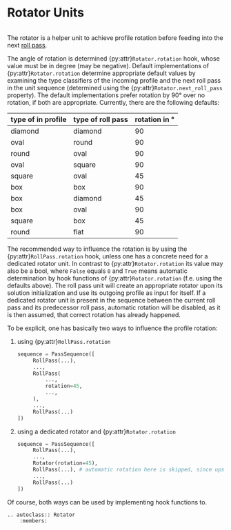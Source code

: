 # Rotator Units

```{py:currentmodule} pyroll.core
```

The rotator is a helper unit to achieve profile rotation before feeding into the next [roll pass](roll_pass/index).

The angle of rotation is determined {py:attr}`Rotator.rotation` hook, whose value must be in degree (may be negative).
Default implementations of {py:attr}`Rotator.rotation` determine appropriate default values by examining the type classifiers of the incoming profile and the next roll pass in the unit sequence (determined using the {py:attr}`Rotator.next_roll_pass` property).
The default implementations prefer rotation by 90° over no rotation, if both are appropriate.
Currently, there are the following defaults:

| type of in profile | type of roll pass | rotation in ° |
|--------------------|-------------------|---------------|
| diamond            | diamond           | 90            |
| oval               | round             | 90            |
| round              | oval              | 90            |
| oval               | square            | 90            |
| square             | oval              | 45            |
| box                | box               | 90            |
| box                | diamond           | 45            |
| box                | oval              | 90            |
| square             | box               | 45            |
| round              | flat              | 90            |

The recommended way to influence the rotation is by using the {py:attr}`RollPass.rotation` hook, unless one has a concrete need for a dedicated rotator unit.
In contrast to {py:attr}`Rotator.rotation` its value may also be a bool, where `False` equals `0` and `True` means automatic determination by hook functions of {py:attr}`Rotator.rotation` (f.e. using the defaults above).
The roll pass unit will create an appropriate rotator upon its solution initialization and use its outgoing profile as input for itself.
If a dedicated rotator unit is present in the sequence between the current roll pass and its predecessor roll pass, automatic rotation will be disabled, as it is then assumed, that correct rotation has already happened.

To be explicit, one has basically two ways to influence the profile rotation:

1. using {py:attr}`RollPass.rotation`

   ```python
   sequence = PassSequence([
        RollPass(...),
        ...,
        RollPass(
            ...,
            rotation=45,
            ...,        
        ),
        ...,
        RollPass(...)
   ])
   ```

2. using a dedicated rotator and {py:attr}`Rotator.rotation`

   ```python
   sequence = PassSequence([
        RollPass(...),
        ...,
        Rotator(rotation=45),
        RollPass(...), # automatic rotation here is skipped, since upstream Rotator is detected
        ...,
        RollPass(...)
   ])
   ```

Of course, both ways can be used by implementing hook functions to.

```{eval-rst} 
.. autoclass:: Rotator
    :members:
```
